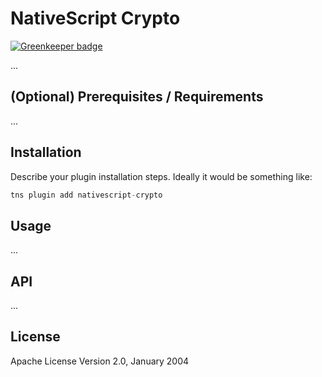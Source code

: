# NativeScript Crypto

[![Greenkeeper badge](https://badges.greenkeeper.io/tomvardasca/nativescript-crypto.svg)](https://greenkeeper.io/)

...
## (Optional) Prerequisites / Requirements

...

## Installation

Describe your plugin installation steps. Ideally it would be something like:

```javascript
tns plugin add nativescript-crypto
```

## Usage

...

## API

...

## License

Apache License Version 2.0, January 2004
